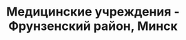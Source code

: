---
district_id: 7-02-8
district_name: Фрунзенский район, Минск
title: Медицинские учреждения - Фрунзенский район, Минск
---